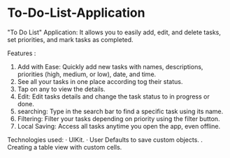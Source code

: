 # To-Do-List-Application
"To Do List" Application: It allows you to easily add, edit, and delete tasks, set priorities, and mark tasks as completed.
 
Features :
1. Add with Ease: Quickly add new tasks with names, descriptions, priorities (high, medium, or low), date, and time.
2. See all your tasks in one place according tog their status.
3. Tap on any to view the details.
4. Edit: Edit tasks details and change the task status to in progress or done.
5. searching: Type in the search bar to find a specific task using its name.
6. Filtering: Filter your tasks depending on priority using the filter button.
7. Local Saving: Access all tasks anytime you open the app, even offline.
 
Technologies used:
· UIKit.
· User Defaults to save custom objects.
. Creating a table view with custom cells.
